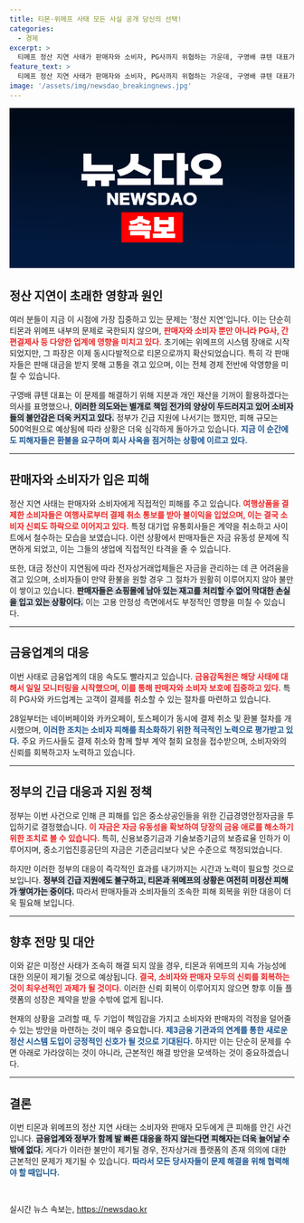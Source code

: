 ```yaml
---
title: 티몬·위메프 사태 모든 사실 공개 당신의 선택!
categories:
  - 경제
excerpt: >
  티메프 정산 지연 사태가 판매자와 소비자, PG사까지 위협하는 가운데, 구영배 큐텐 대표가 개인 자산을 활용해 피해 최소화를 시도 중. 정부의 긴급 지원에도 불구하고 추가 피해가 예상되며, 티몬·위메프는 기업회생 절차에 들어가 불안감이 확산되고 있다.
feature_text: >
  티메프 정산 지연 사태가 판매자와 소비자, PG사까지 위협하는 가운데, 구영배 큐텐 대표가 개인 자산을 활용해 피해 최소화를 시도 중. 정부의 긴급 지원에도 불구하고 추가 피해가 예상되며, 티몬·위메프는 기업회생 절차에 들어가 불안감이 확산되고 있다.
image: '/assets/img/newsdao_breakingnews.jpg'
---
```


<p><img src="/assets/img/newsdao_breakingnews.jpg" alt="ontimetimes 속보" /></p>

<h2 data-ke-size="size26">정산 지연이 초래한 영향과 원인</h2>

<p data-ke-size="size16">여러 분들이 지금 이 시점에 가장 집중하고 있는 문제는 '정산 지연'입니다. 이는 단순히 티몬과 위메프 내부의 문제로 국한되지 않으며, <b><span style="color: #ee2323;">판매자와 소비자 뿐만 아니라 PG사, 간편결제사 등 다양한 업계에 영향을 미치고 있다.</span></b> 초기에는 위메프의 시스템 장애로 시작되었지만, 그 파장은 이제 동시다발적으로 티몬으로까지 확산되었습니다. 특히 각 판매자들은 판매 대금을 받지 못해 고통을 겪고 있으며, 이는 전체 경제 전반에 악영향을 미칠 수 있습니다.</p>

<p data-ke-size="size16">구영배 큐텐 대표는 이 문제를 해결하기 위해 지분과 개인 재산을 기꺼이 활용하겠다는 의사를 표명했으나, <b><span style="background-color: #21538527;">이러한 의도와는 별개로 책임 전가의 양상이 두드러지고 있어 소비자들의 불안감은 더욱 커지고 있다.</span></b> 정부가 긴급 지원에 나서기는 했지만, 피해 규모는 500억원으로 예상됨에 따라 상황은 더욱 심각하게 돌아가고 있습니다. <b><span style="color: #1a5490;">지금 이 순간에도 피해자들은 환불을 요구하며 회사 사옥을 점거하는 상황에 이르고 있다.</span></b></p>

<hr>

<h2 data-ke-size="size26">판매자와 소비자가 입은 피해</h2>

<p data-ke-size="size16">정산 지연 사태는 판매자와 소비자에게 직접적인 피해를 주고 있습니다. <b><span style="color: #ee2323;">여행상품을 결제한 소비자들은 여행사로부터 결제 취소 통보를 받아 불이익을 입었으며, 이는 결국 소비자 신뢰도 하락으로 이어지고 있다.</span></b> 특정 대기업 유통회사들은 계약을 취소하고 사이트에서 철수하는 모습을 보였습니다. 이런 상황에서 판매자들은 자금 유동성 문제에 직면하게 되었고, 이는 그들의 생업에 직접적인 타격을 줄 수 있습니다.</p>

<p data-ke-size="size16">또한, 대금 정산이 지연됨에 따라 전자상거래업체들은 자금을 관리하는 데 큰 어려움을 겪고 있으며, 소비자들이 만약 환불을 원할 경우 그 절차가 원활히 이루어지지 않아 불만이 쌓이고 있습니다. <b><span style="background-color: #21538527;">판매자들은 쇼핑몰에 남아 있는 재고를 처리할 수 없어 막대한 손실을 입고 있는 상황이다.</span></b> 이는 고용 안정성 측면에서도 부정적인 영향을 미칠 수 있습니다.</p>

<hr>

<h2 data-ke-size="size26">금융업계의 대응</h2>

<p data-ke-size="size16">이번 사태로 금융업계의 대응 속도도 빨라지고 있습니다. <b><span style="color: #ee2323;">금융감독원은 해당 사태에 대해서 일일 모니터링을 시작했으며, 이를 통해 판매자와 소비자 보호에 집중하고 있다.</span></b> 특히 PG사와 카드업계는 고객이 결제를 취소할 수 있는 절차를 마련하고 있습니다.</p>

<p data-ke-size="size16">28일부터는 네이버페이와 카카오페이, 토스페이가 동시에 결제 취소 및 환불 절차를 개시했으며, <b><span style="color: #1a5490;">이러한 조치는 소비자 피해를 최소화하기 위한 적극적인 노력으로 평가받고 있다.</span></b> 주요 카드사들도 결제 취소와 함께 할부 계약 철회 요청을 접수받으며, 소비자와의 신뢰를 회복하고자 노력하고 있습니다.</p>

<hr>

<h2 data-ke-size="size26">정부의 긴급 대응과 지원 정책</h2>

<p data-ke-size="size16">정부는 이번 사건으로 인해 큰 피해를 입은 중소상공인들을 위한 긴급경영안정자금을 투입하기로 결정했습니다. <b><span style="color: #ee2323;">이 자금은 자금 유동성을 확보하여 당장의 금융 애로를 해소하기 위한 조치로 볼 수 있습니다.</span></b> 특히, 신용보증기금과 기술보증기금의 보증료율 인하가 이루어지며, 중소기업진흥공단의 자금은 기준금리보다 낮은 수준으로 책정되었습니다.</p>

<p data-ke-size="size16">하지만 이러한 정부의 대응이 즉각적인 효과를 내기까지는 시간과 노력이 필요할 것으로 보입니다. <b><span style="background-color: #21538527;">정부의 긴급 지원에도 불구하고, 티몬과 위메프의 상황은 여전히 미정산 피해가 쌓여가는 중이다.</span></b> 따라서 판매자들과 소비자들의 조속한 피해 회복을 위한 대응이 더욱 필요해 보입니다.</p>

<hr>

<h2 data-ke-size="size26">향후 전망 및 대안</h2>

<p data-ke-size="size16">이와 같은 미정산 사태가 조속히 해결 되지 않을 경우, 티몬과 위메프의 지속 가능성에 대한 의문이 제기될 것으로 예상됩니다. <b><span style="color: #ee2323;">결국, 소비자와 판매자 모두의 신뢰를 회복하는 것이 최우선적인 과제가 될 것이다.</span></b> 이러한 신뢰 회복이 이루어지지 않으면 향후 이들 플랫폼의 성장은 제약을 받을 수밖에 없게 됩니다.</p>

<p data-ke-size="size16">현재의 상황을 고려할 때, 두 기업이 책임감을 가지고 소비자와 판매자의 걱정을 덜어줄 수 있는 방안을 마련하는 것이 매우 중요합니다. <b><span style="color: #1a5490;">제3금융 기관과의 연계를 통한 새로운 정산 시스템 도입이 긍정적인 신호가 될 것으로 기대된다.</span></b> 하지만 이는 단순히 문제를 수면 아래로 가라앉히는 것이 아니라, 근본적인 해결 방안을 모색하는 것이 중요하겠습니다.</p>

<hr>

<h2 data-ke-size="size26">결론</h2>

<p data-ke-size="size16">이번 티몬과 위메프의 정산 지연 사태는 소비자와 판매자 모두에게 큰 피해를 안긴 사건입니다. <b><span style="background-color: #21538527;">금융업계와 정부가 함께 발 빠른 대응을 하지 않는다면 피해자는 더욱 늘어날 수밖에 없다.</span></b> 게다가 이러한 불만이 제기될 경우, 전자상거래 플랫폼의 존재 의의에 대한 근본적인 문제가 제기될 수 있습니다. <b><span style="color: #1a5490;">따라서 모든 당사자들이 문제 해결을 위해 협력해야 할 때입니다.</span></b></p>

<p data-ke-size="size16">&nbsp;</p>
실시간 뉴스 속보는, <a href="https://newsdao.kr" rel="dofollow">https://newsdao.kr</a>


